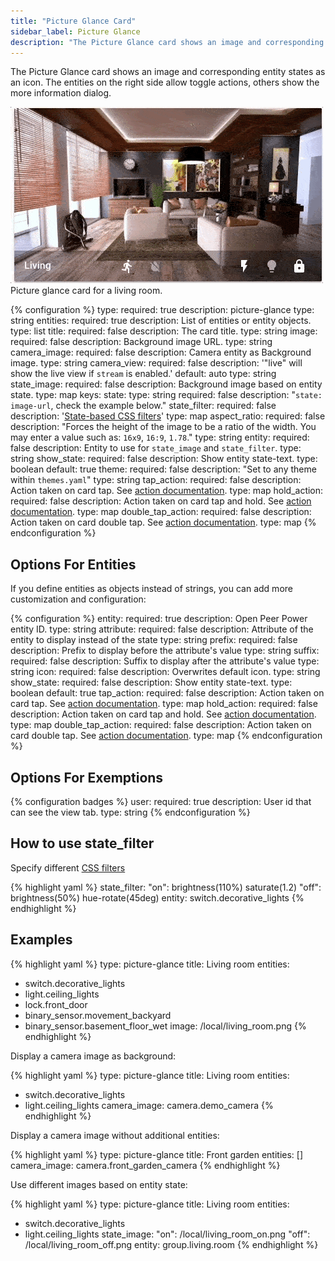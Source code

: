 ```yaml
---
title: "Picture Glance Card"
sidebar_label: Picture Glance
description: "The Picture Glance card shows an image and corresponding entity states as an icon. The entities on the right side allow toggle actions, others show the more information dialog."
---
```


The Picture Glance card shows an image and corresponding entity states as an icon. The entities on the right side allow toggle actions, others show the more information dialog.

<p class='img'>
  <img src='/images/lovelace/lovelace_picture_glance.gif' alt='Picture glance card for a living room'>
  Picture glance card for a living room.
</p>

{% configuration %}
type:
  required: true
  description: picture-glance
  type: string
entities:
  required: true
  description: List of entities or entity objects.
  type: list
title:
  required: false
  description: The card title.
  type: string
image:
  required: false
  description: Background image URL.
  type: string
camera_image:
  required: false
  description: Camera entity as Background image.
  type: string
camera_view:
  required: false
  description: '"live" will show the live view if `stream` is enabled.'
  default: auto
  type: string
state_image:
  required: false
  description: Background image based on entity state.
  type: map
  keys:
    state:
      type: string
      required: false
      description: "`state: image-url`, check the example below."
state_filter:
  required: false
  description: '[State-based CSS filters](#how-to-use-state_filter)'
  type: map
aspect_ratio:
  required: false
  description: "Forces the height of the image to be a ratio of the width. You may enter a value such as: `16x9`, `16:9`, `1.78`."
  type: string
entity:
  required: false
  description: Entity to use for `state_image` and `state_filter`.
  type: string
show_state:
  required: false
  description: Show entity state-text.
  type: boolean
  default: true
theme:
  required: false
  description: "Set to any theme within `themes.yaml`"
  type: string
tap_action:
  required: false
  description: Action taken on card tap. See [action documentation](/lovelace/actions/#tap-action).
  type: map
hold_action:
  required: false
  description: Action taken on card tap and hold. See [action documentation](/lovelace/actions/#hold-action).
  type: map
double_tap_action:
  required: false
  description: Action taken on card double tap. See [action documentation](/lovelace/actions/).
  type: map
{% endconfiguration %}

## Options For Entities

If you define entities as objects instead of strings, you can add more customization and configuration:

{% configuration %}
entity:
  required: true
  description: Open Peer Power entity ID.
  type: string
attribute:
  required: false
  description: Attribute of the entity to display instead of the state
  type: string
prefix:
  required: false
  description: Prefix to display before the attribute's value
  type: string
suffix:
  required: false
  description: Suffix to display after the attribute's value
  type: string
icon:
  required: false
  description: Overwrites default icon.
  type: string
show_state:
  required: false
  description: Show entity state-text.
  type: boolean
  default: true
tap_action:
  required: false
  description: Action taken on card tap. See [action documentation](/lovelace/actions/#tap-action).
  type: map
hold_action:
  required: false
  description: Action taken on card tap and hold. See [action documentation](/lovelace/actions/#hold-action).
  type: map
double_tap_action:
  required: false
  description: Action taken on card double tap. See [action documentation](/lovelace/actions/#double-tap-action).
  type: map
{% endconfiguration %}

## Options For Exemptions

{% configuration badges %}
user:
  required: true
  description: User id that can see the view tab.
  type: string
{% endconfiguration %}

## How to use state_filter

Specify different [CSS filters](https://developer.mozilla.org/en-US/docs/Web/CSS/filter)

{% highlight yaml %}
state_filter:
  "on": brightness(110%) saturate(1.2)
  "off": brightness(50%) hue-rotate(45deg)
entity: switch.decorative_lights
{% endhighlight %}

## Examples

{% highlight yaml %}
type: picture-glance
title: Living room
entities:
  - switch.decorative_lights
  - light.ceiling_lights
  - lock.front_door
  - binary_sensor.movement_backyard
  - binary_sensor.basement_floor_wet
image: /local/living_room.png
{% endhighlight %}

Display a camera image as background:

{% highlight yaml %}
type: picture-glance
title: Living room
entities:
  - switch.decorative_lights
  - light.ceiling_lights
camera_image: camera.demo_camera
{% endhighlight %}

Display a camera image without additional entities:

{% highlight yaml %}
type: picture-glance
title: Front garden
entities: []
camera_image: camera.front_garden_camera
{% endhighlight %}

Use different images based on entity state:

{% highlight yaml %}
type: picture-glance
title: Living room
entities:
  - switch.decorative_lights
  - light.ceiling_lights
state_image:
  "on": /local/living_room_on.png
  "off": /local/living_room_off.png
entity: group.living.room
{% endhighlight %}
